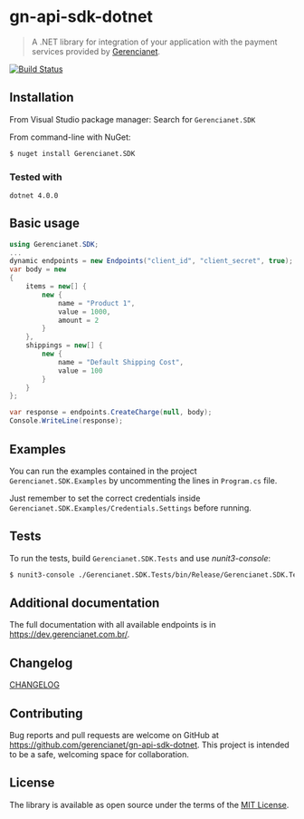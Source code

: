 # gn-api-sdk-dotnet

> A .NET library for integration of your application with the payment services
provided by [Gerencianet](http://gerencianet.com.br).

[![Build Status](https://travis-ci.org/gerencianet/gn-api-sdk-dotnet.svg)](https://travis-ci.org/gerencianet/gn-api-sdk-dotnet)

## Installation

From Visual Studio package manager: Search for ```Gerencianet.SDK```

From command-line with NuGet:

```bash
$ nuget install Gerencianet.SDK
```
### Tested with
```
dotnet 4.0.0
```
## Basic usage

```c#
using Gerencianet.SDK;
...
dynamic endpoints = new Endpoints("client_id", "client_secret", true);
var body = new
{
    items = new[] {
        new {
            name = "Product 1",
            value = 1000,
            amount = 2
        }
    },
    shippings = new[] {
        new {
            name = "Default Shipping Cost",
            value = 100
        }
    }
};

var response = endpoints.CreateCharge(null, body);
Console.WriteLine(response);
```

## Examples

You can run the examples contained in the project `Gerencianet.SDK.Examples` by uncommenting the lines in `Program.cs` file.

Just remember to set the correct credentials inside `Gerencianet.SDK.Examples/Credentials.Settings` before running.

## Tests

To run the tests, build `Gerencianet.SDK.Tests` and use *nunit3-console*:

```bash
$ nunit3-console ./Gerencianet.SDK.Tests/bin/Release/Gerencianet.SDK.Tests.dll
```

## Additional documentation

The full documentation with all available endpoints is in https://dev.gerencianet.com.br/.

## Changelog

[CHANGELOG](CHANGELOG.md)

## Contributing

Bug reports and pull requests are welcome on GitHub at https://github.com/gerencianet/gn-api-sdk-dotnet. This project is intended to be a safe, welcoming space for collaboration.

## License

The library is available as open source under the terms of the [MIT License](LICENSE).
